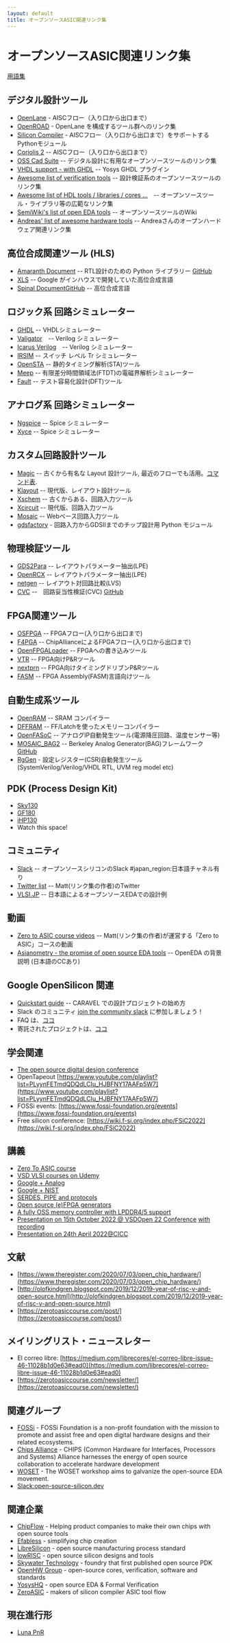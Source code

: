 ```yaml
---
layout: default
title: オープンソースASIC関連リンク集
---
```

# オープンソースASIC関連リンク集

[用語集](https://zerotoasiccourse.com/terminology/)

## デジタル設計ツール

* [OpenLane](https://openlane.readthedocs.io/en/latest/) - AISCフロー（入り口から出口まで）
* [OpenROAD](https://github.com/The-OpenROAD-Project) - OpenLane を構成するツール群へのリンク集
* [Silicon Compiler](https://www.siliconcompiler.com/) - AISCフロー（入り口から出口まで）をサポートするPythonモジュール
* [Coriolis 2](http://coriolis.lip6.fr/) -- AISCフロー（入り口から出口まで）
* [OSS Cad Suite](https://github.com/YosysHQ/oss-cad-suite-build) -- デジタル設計に有用なオープンソースツールのリンク集
* [VHDL support - with GHDL](https://docs.google.com/document/d/1RAQWjmxpJndlEJdLWXK8irIqWuYTstqu7pU3tOIFccc/edit) -- Yosys GHDL プラグイン
* [Awesome list of verification tools](https://github.com/troyguo/awesome-dv) -- 設計検証系のオープンソースツールのリンク集
* [Awesome list of HDL tools / libraries / cores ...](https://hdl.github.io/awesome/)　-- オープンソースツール・ライブラリ等の広範なリンク集
* [SemiWiki's list of open EDA tools](https://semiwiki.com/wikis/industry-wikis/eda-open-source-tools-wiki/) -- オープンソースツールのWiki
* [Andreas' list of awesome hardware tools](https://github.com/aolofsson/awesome-hardware-tools) -- Andreaさんのオープンハードウェア関連リンク集

## 高位合成関連ツール (HLS)

* [Amaranth Document](https://amaranth-lang.org/docs/amaranth/latest/) -- RTL設計のための Python ライブラリー [GitHub](https://github.com/amaranth-lang) 
* [XLS](https://google.github.io/xls/) -- Google がインハウスで開発していた高位合成言語
* [Spinal Document](https://spinalhdl.github.io/SpinalDoc-RTD/master/index.html)[GitHub](https://github.com/SpinalHDL/SpinalHDL) -- 高位合成言語

## ロジック系 回路シミュレーター

* [GHDL](https://github.com/ghdl/ghdl) -- VHDLシミュレーター
* [Valigator](https://github.com/verilator/verilator)　-- Verilog シミュレーター
* [Icarus Verilog](https://github.com/steveicarus/iverilog)　-- Verilog シミュレーター
* [IRSIM](http://opencircuitdesign.com/irsim/index.html) -- スイッチ レベル Tr シミュレーター
* [OpenSTA](https://github.com/The-OpenROAD-Project/OpenSTA) -- 静的タイミング解析(STA)ツール
* [Meep](https://github.com/NanoComp/meep) -- 有限差分時間領域法(FTDT)の電磁界解析シミュレーター
* [Fault](https://github.com/AUCOHL/Fault) -- テスト容易化設計(DFT)ツール

## アナログ系 回路シミュレーター

* [Ngspice](http://ngspice.sourceforge.net/) -- Spice シミュレーター
* [Xyce](https://xyce.sandia.gov/) -- Spice シミュレーター

## カスタム回路設計ツール

* [Magic](http://opencircuitdesign.com/magic/) -- 古くから有名な Layout 設計ツール, 最近のフローでも活用。[コマンド表](https://github.com/hpretl/iic-osic/blob/main/magic-cheatsheet/magic_cheatsheet.pdf).
* [Klayout](https://www.klayout.de/) -- 現代版、レイアウト設計ツール
* [Xschem](https://xschem.sourceforge.io/stefan/index.html) -- 古くからある、回路入力ツール
* [Xcircuit](https://github.com/RTimothyEdwards/xcircuit/) -- 現代版、回路入力ツール
* [Mosaic](https://nyancad.github.io/Mosaic/) -- Webベース回路入力ツール
* [gdsfactory](https://gdsfactory.github.io/gdsfactory/) -  回路入力からGDSIIまでのチップ設計用 Python モジュール

## 物理検証ツール

* [GDS2Para](https://github.com/purdue-onchip/gds2Para) -- レイアウトパラメーター抽出(LPE)
* [OpenRCX](https://github.com/The-OpenROAD-Project/OpenRCX) -- レイアウトパラメーター抽出(LPE)
* [netgen](https://github.com/RTimothyEdwards/netgen) -- レイアウト対回路比較(LVS)
* [CVC](https://shuharisystem.com/?page_id=185) --　回路妥当性検証(CVC) [GitHub](https://github.com/d-m-bailey/cvc)

## FPGA関連ツール
* [OSFPGA](https://github.com/os-fpga) -- FPGAフロー(入り口から出口まで)
* [F4PGA](https://github.com/chipsalliance/f4pga) -- ChipAllianceによるFPGAフロー(入り口から出口まで)
* [OpenFPGALoader](https://github.com/trabucayre/openFPGALoader) -- FPGAへの書き込みツール
* [VTR](https://github.com/verilog-to-routing/vtr-verilog-to-routing) -- FPGA向けP&Rツール
* [nextprn](https://github.com/YosysHQ/nextpnr) -- FPGA向けタイミングドリブンP&Rツール
* [FASM](https://github.com/chipsalliance/fasm) -- FPGA Assembly(FASM)言語向けツール


## 自動生成系ツール

* [OpenRAM](https://openram.soe.ucsc.edu/) -- SRAM コンパイラー
* [DFFRAM](https://github.com/Cloud-V/DFFRAM) -- FF/Latchを使ったメモリーコンパイラー
* [OpenFASoC](https://github.com/idea-fasoc/OpenFASOC) -- アナログIP自動発生ツール(電源降圧回路、温度センサー等)
* [MOSAIC_BAG2](https://mosaic_group.gitlab.io/mosaic_BAG/virtuoso_template) -- Berkeley Analog Generator(BAG)フレームワーク [GitHub](https://gitlab.com/mosaic_group/mosaic_BAG/virtuoso_template)
* [RgGen](https://github.com/rggen/rggen) - 設定レジスター(CSR)自動発生ツール(SystemVerilog/Verilog/VHDL RTL, UVM reg model etc)

## PDK (Process Design Kit)

* [Sky130](https://skywater-pdk.readthedocs.io/en/main/)
* [GF180](https://github.com/google/gf180mcu-pdk)
* [iHP130](https://github.com/IHP-GmbH/IHP-Open-PDK)
* Watch this space!

## コミュニティ

* [Slack](https://join.slack.com) -- オープンソースシリコンのSlack #japan_region:日本語チャネル有り
* [Twitter list](https://twitter.com/i/lists/1510948904736628736) -- Matt(リンク集の作者)のTwitter
* [VLSI.JP](https://vlsi.jp/) -- 日本語によるオープンソースEDAでの設計例

## 動画

* [Zero to ASIC course videos](https://www.youtube.com/zerotoasic) -- Matt(リンク集の作者)が運営する「Zero to ASIC」コースの動画
* [Asianometry - the promise of open source EDA tools](https://www.youtube.com/watch?v=OmEbzRp_NGg) -- OpenEDA の背景説明 (日本語のCCあり)

## Google OpenSilicon 関連

* [Quickstart guide](https://caravel-user-project.readthedocs.io/en/latest/quickstart.html) -- CARAVEL での設計プロジェクトの始め方
* Slack のコミュニティ [join the community slack](https://join.slack.com/) に参加しましょう！
* FAQ は、[ココ](https://docs.google.com/document/d/1Y7LuP_0dJ_vmD8G_Twc6qc97fj7aW5pRV5nAjN2oOUk/edit#heading=h.dabsoa4nkp71)
* 寄託されたプロジェクトは、[ココ](https://platform.efabless.com/projects/public) 

## 学会関連

* [The open source digital design conference](https://orconf.org/)
* OpenTapeout [https://www.youtube.com/playlist?list=PLyynFETmdQDQdLCIu_HJBFNY17AAFp5W7](https://www.youtube.com/playlist?list=PLyynFETmdQDQdLCIu_HJBFNY17AAFp5W7) 
* FOSSi events: [https://www.fossi-foundation.org/events](https://www.fossi-foundation.org/events) 
* Free silicon conference: [https://wiki.f-si.org/index.php/FSiC2022](https://wiki.f-si.org/index.php/FSiC2022)

## 講義

* [Zero To ASIC course](https://zerotoasiccourse.com/)
* [VSD VLSI courses on Udemy](https://www.udemy.com/course/vlsi-academy-custom-layout/)
* [Google + Analog](https://bit.ly/goog-analog)
* [Google + NIST](https://bit.ly/goog-nist)
* [SERDES, PIPE and protocols](https://bit.ly/open-pipe-talk)
* [Open source (e)FPGA generators](https://bit.ly/goog-fpga-22q3)
* [A fully OSS memory controller with LPDDR4/5 support](https://bit.ly/ops21-litedram)
* [Presentation on 15th October 2022 @ VSDOpen 22 Conference](https://bit.ly/vsdopen22-goog)
        [with recording](https://bit.ly/vsdopen22-goog-video)
* [Presentation on 24th April 2022@CICC](https://bit.ly/cicc22-edu-goog)

## 文献

* [https://www.theregister.com/2020/07/03/open_chip_hardware/](https://www.theregister.com/2020/07/03/open_chip_hardware/)
* [http://olofkindgren.blogspot.com/2019/12/2019-year-of-risc-v-and-open-source.html](http://olofkindgren.blogspot.com/2019/12/2019-year-of-risc-v-and-open-source.html) 
* [https://zerotoasiccourse.com/post/](https://zerotoasiccourse.com/post/) 

## メイリングリスト・ニュースレター

* El correo libre: [https://medium.com/librecores/el-correo-libre-issue-46-11028b1d0e63#ead0](https://medium.com/librecores/el-correo-libre-issue-46-11028b1d0e63#ead0) 
* [https://zerotoasiccourse.com/newsletter/](https://zerotoasiccourse.com/newsletter/) 

## 関連グループ

* [FOSSi](https://www.fossi-foundation.org/) - FOSSi Foundation is a non-profit foundation with the mission to promote and assist free and open digital hardware designs and their related ecosystems. 
* [Chips Alliance](https://chipsalliance.org/) - CHIPS (Common Hardware for Interfaces, Processors and Systems) Alliance harnesses the energy of open source collaboration to accelerate hardware development
* [WOSET](https://woset-workshop.github.io/) - The WOSET workshop aims to galvanize the open-source EDA movement.
* [Slack:open-source-silicon.dev](https://open-source-silicon.slack.com/)

## 関連企業

* [ChipFlow](https://www.chipflow.io/) - Helping product companies to make their own chips with open source tools
* [Efabless](https://efabless.com/) - simplifying chip creation
* [LibreSilicon](https://libresilicon.com/) - open source manufacturing process standard
* [lowRISC](https://lowrisc.org/open-silicon/) - open source silicon designs and tools
* [Skywater Technology](https://www.skywatertechnology.com/) - foundry that first published open source PDK
* [OpenHW Group](https://www.openhwgroup.org/) - open-source cores, verification, software and standards
* [YosysHQ](https://www.yosyshq.com/) - open source EDA & Formal Verification
* [ZeroASIC](https://www.zeroasic.com/) - makers of silicon compiler ASIC tool flow

## 現在進行形

* [Luna PnR](https://github.com/asicsforthemasses)
